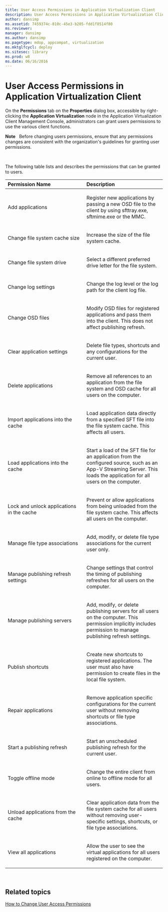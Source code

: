 ```yaml
---
title: User Access Permissions in Application Virtualization Client
description: User Access Permissions in Application Virtualization Client
author: dansimp
ms.assetid: 7459374c-810c-45e3-b205-fdd1f8514f80
ms.reviewer: 
manager: dansimp
ms.author: dansimp
ms.pagetype: mdop, appcompat, virtualization
ms.mktglfcycl: deploy
ms.sitesec: library
ms.prod: w8
ms.date: 06/16/2016
---
```



# User Access Permissions in Application Virtualization Client


On the **Permissions** tab on the **Properties** dialog box, accessible by right-clicking the **Application Virtualization** node in the Application Virtualization Client Management Console, administrators can grant users permissions to use the various client functions.

**Note**  
Before changing users permissions, ensure that any permissions changes are consistent with the organization's guidelines for granting user permissions.

 

The following table lists and describes the permissions that can be granted to users.

<table>
<colgroup>
<col width="50%" />
<col width="50%" />
</colgroup>
<thead>
<tr class="header">
<th align="left">Permission Name</th>
<th align="left">Description</th>
</tr>
</thead>
<tbody>
<tr class="odd">
<td align="left"><p>Add applications</p></td>
<td align="left"><p>Register new applications by passing a new OSD file to the client by using sfttray.exe, sftmime.exe or the MMC.</p></td>
</tr>
<tr class="even">
<td align="left"><p>Change file system cache size</p></td>
<td align="left"><p>Increase the size of the file system cache.</p></td>
</tr>
<tr class="odd">
<td align="left"><p>Change file system drive</p></td>
<td align="left"><p>Select a different preferred drive letter for the file system.</p></td>
</tr>
<tr class="even">
<td align="left"><p>Change log settings</p></td>
<td align="left"><p>Change the log level or the log path for the client log file.</p></td>
</tr>
<tr class="odd">
<td align="left"><p>Change OSD files</p></td>
<td align="left"><p>Modify OSD files for registered applications and pass them into the client. This does not affect publishing refresh.</p></td>
</tr>
<tr class="even">
<td align="left"><p>Clear application settings</p></td>
<td align="left"><p>Delete file types, shortcuts and any configurations for the current user.</p></td>
</tr>
<tr class="odd">
<td align="left"><p>Delete applications</p></td>
<td align="left"><p>Remove all references to an application from the file system and OSD cache for all users on the computer.</p></td>
</tr>
<tr class="even">
<td align="left"><p>Import applications into the cache</p></td>
<td align="left"><p>Load application data directly from a specified SFT file into the file system cache. This affects all users.</p></td>
</tr>
<tr class="odd">
<td align="left"><p>Load applications into the cache</p></td>
<td align="left"><p>Start a load of the SFT file for an application from the configured source, such as an App-V Streaming Server. This loads the application for all users on the computer.</p></td>
</tr>
<tr class="even">
<td align="left"><p>Lock and unlock applications in the cache</p></td>
<td align="left"><p>Prevent or allow applications from being unloaded from the file system cache. This affects all users on the computer.</p></td>
</tr>
<tr class="odd">
<td align="left"><p>Manage file type associations</p></td>
<td align="left"><p>Add, modify, or delete file type associations for the current user only.</p></td>
</tr>
<tr class="even">
<td align="left"><p>Manage publishing refresh settings</p></td>
<td align="left"><p>Change settings that control the timing of publishing refreshes for all users on the computer.</p></td>
</tr>
<tr class="odd">
<td align="left"><p>Manage publishing servers</p></td>
<td align="left"><p>Add, modify, or delete publishing servers for all users on the computer. This permission implicitly includes permission to manage publishing refresh settings.</p></td>
</tr>
<tr class="even">
<td align="left"><p>Publish shortcuts</p></td>
<td align="left"><p>Create new shortcuts to registered applications. The user must also have permission to create files in the local file system.</p></td>
</tr>
<tr class="odd">
<td align="left"><p>Repair applications</p></td>
<td align="left"><p>Remove application specific configurations for the current user without removing shortcuts or file type associations.</p></td>
</tr>
<tr class="even">
<td align="left"><p>Start a publishing refresh</p></td>
<td align="left"><p>Start an unscheduled publishing refresh for the current user.</p></td>
</tr>
<tr class="odd">
<td align="left"><p>Toggle offline mode</p></td>
<td align="left"><p>Change the entire client from online to offline mode for all users.</p></td>
</tr>
<tr class="even">
<td align="left"><p>Unload applications from the cache</p></td>
<td align="left"><p>Clear application data from the file system cache for all users without removing user-specific settings, shortcuts, or file type associations.</p></td>
</tr>
<tr class="odd">
<td align="left"><p>View all applications</p></td>
<td align="left"><p>Allow the user to see the virtual applications for all users registered on the computer.</p></td>
</tr>
</tbody>
</table>

 

## Related topics


[How to Change User Access Permissions](how-to-change-user-access-permissions.md)

 

 





